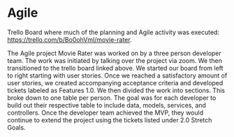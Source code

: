 # Agile

Trello Board where much of the planning and Agile activity was executed: https://trello.com/b/Bo0ohVml/movie-rater.

The Agile project Movie Rater was worked on by a three person developer team. The work was initiated by talking over the project via zoom. 
We then transitioned to the trello board linked above. We started our board from left to right starting with user stories. Once we 
reached a satisfactory amount of user stories, we created accompanying acceptance criteria and developed tickets labeled as Features 1.0.
We then divided the work into sections. This broke down to one table per person. The goal was for each developer to build out their respective table to include data, models, services, and controllers. Once the developer team achieved the MVP, they would continue to extend the project using the tickets listed under 2.0 Stretch Goals.


